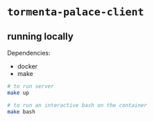 # `tormenta-palace-client`

## running locally

Dependencies:
- docker
- make

```bash
# to run server
make up

# to run an interactive bash on the container
make bash
```
